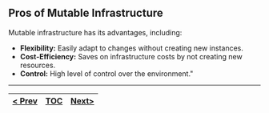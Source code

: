 ## Pros of Mutable Infrastructure
Mutable infrastructure has its advantages, including:

*   **Flexibility:** Easily adapt to changes without creating new instances.
*   **Cost-Efficiency:** Saves on infrastructure costs by not creating new resources.
*   **Control:** High level of control over the environment."

---
|[< Prev](s1.md) | [TOC](toc.md) | [Next>](s3.md)|
|----------------|---------------|---------------|
<!-- pagebreak -->
